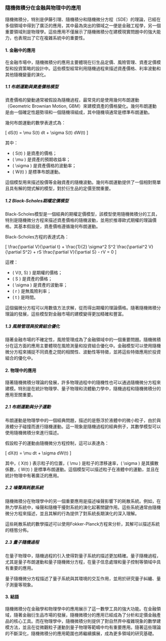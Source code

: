 ### 隨機微積分在金融與物理中的應用

隨機微積分，特別是伊藤引理、隨機積分和隨機微分方程（SDE）的理論，已經在多個領域中得到了廣泛的應用，其中最為突出的領域之一便是金融工程學，另一個重要領域則是物理學。這些應用不僅展示了隨機微積分在建模現實問題中的強大能力，也表現出了它在複雜系統中的重要性。

#### 1. **金融中的應用**

在金融市場中，隨機微積分的應用主要體現在衍生品定價、風險管理、資產定價模型和投資策略的設計中。這些模型經常利用隨機過程來描述資產價格、利率波動和其他隨機變量的演化。

##### 1.1 **布朗運動與資產價格模型**

資產價格的變動通常被假設為隨機過程，最常見的是使用幾何布朗運動（Geometric Brownian Motion, GBM）來建模資產的價格變化。幾何布朗運動是由一個確定性趨勢項和一個隨機項組成，其中隨機項通常是標準布朗運動。

幾何布朗運動的數學表達式為：

\[
dS(t) = \mu S(t) dt + \sigma S(t) dW(t)
\]

其中：
- \( S(t) \) 是資產的價格；
- \( \mu \) 是資產的預期收益率；
- \( \sigma \) 是資產價格的波動率；
- \( W(t) \) 是標準布朗運動。

這個模型用來描述股價等金融資產的隨機波動。幾何布朗運動提供了一個相對簡單且具有解的閉式解的模型，對於衍生品的定價至關重要。

##### 1.2 **Black-Scholes期權定價模型**

Black-Scholes模型是一個經典的期權定價模型，該模型使用隨機微積分的工具，特別是隨機微分方程來描述資產價格的隨機波動，並用於推導歐式期權的理論價格。其基本假設是，資產價格遵循幾何布朗運動。

Black-Scholes方程的表達式為：

\[
\frac{\partial V}{\partial t} + \frac{1}{2} \sigma^2 S^2 \frac{\partial^2 V}{\partial S^2} + rS \frac{\partial V}{\partial S} - rV = 0
\]

這裡：
- \( V(t, S) \) 是期權的價格；
- \( S \) 是資產的價格；
- \( \sigma \) 是資產的波動率；
- \( r \) 是無風險利率；
- \( t \) 是時間。

這個偏微分方程可以用數值方法求解，從而得出期權的理論價格。隨著隨機微積分理論的發展，這些模型對金融市場的建模變得更加精確和豐富。

##### 1.3 **風險管理與投資組合優化**

隨著金融市場的不確定性，風險管理成為了金融領域中的一個重要問題。隨機微積分在這方面的應用主要體現在風險測量和投資組合優化中。金融模型可以使用隨機微分方程來捕捉不同資產之間的相關性、波動性等特徵，並將這些特徵應用於投資組合的優化中。

#### 2. **物理中的應用**

隨著隨機微積分理論的發展，許多物理過程中的隨機性也可以通過隨機微分方程來建模。特別是在統計物理學、量子物理和流體動力學中，隨機過程和隨機微積分的應用至關重要。

##### 2.1 **布朗運動與分子運動**

布朗運動是物理學中的一個經典問題，描述的是懸浮於液體中的微小粒子，由於與液體分子碰撞而進行隨機運動。這一現象是隨機過程的經典例子，其數學模型可以使用隨機微積分來進行描述。

假設粒子的運動由隨機微分方程控制，這可以表達為：

\[
dX(t) = \mu dt + \sigma dW(t)
\]

其中，\( X(t) \) 表示粒子的位置，\( \mu \) 是粒子的漂移速率，\( \sigma \) 是其擴散係數，\( W(t) \) 是標準布朗運動。這個模型可以描述粒子在液體中的運動，並且在統計物理中有著廣泛的應用。

##### 2.2 **噪聲與耗散系統**

隨機微積分在物理學中的另一個重要應用是描述噪聲影響下的耗散系統。例如，在熱力學系統中，噪聲和隨機干擾對系統的演化起著關鍵作用。這些系統通常由隨機微分方程來描述，並且其解的行為提供了對系統長期演化的深入理解。

這些耗散系統的數學描述可以使用Fokker-Planck方程來分析，其解可以描述系統的穩態分佈。

##### 2.3 **量子隨機過程**

在量子物理中，隨機過程的引入使得對量子系統的描述更加精確。量子隨機過程，尤其是量子布朗運動和量子隨機微分方程，在量子信息處理和量子控制等領域中具有重要的應用。

量子隨機微分方程描述了量子系統與其環境的交互作用，並用於研究量子糾纏、量子測量等現象。

#### 3. **結語**

隨機微積分在金融學和物理學中的應用展示了這一數學工具的強大功能。在金融領域，隨著金融衍生品市場的發展，隨機微積分的應用已經成為了分析和定價金融產品的核心工具。而在物理學中，隨機微積分則提供了對自然界中複雜現象的數學建模方法，並且在從微觀粒子運動到量子物理等範疇中均有重要應用。隨著這些理論的不斷深化，隨機微積分的應用範圍也將繼續擴展，成為更多領域的研究基礎。